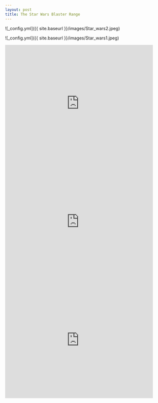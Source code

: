 ```yaml
---
layout: post
title: The Star Wars Blaster Range
---
```


![_config.yml]({{ site.baseurl }}/images/Star_wars2.jpeg)

![_config.yml]({{ site.baseurl }}/images/Star_wars1.jpeg)

<iframe src="https://giphy.com/embed/cOhGWDAN5869d5CIed" width="480" height="378" frameBorder="0" class="giphy-embed" allowFullScreen></iframe>

<iframe src="https://giphy.com/embed/hWeHs59WGCIxSoFmpe" width="480" height="390" frameBorder="0" class="giphy-embed" allowFullScreen></iframe>

<iframe src="https://giphy.com/embed/IzusywhgzvKikeJuMh" width="480" height="378" frameBorder="0" class="giphy-embed" allowFullScreen></iframe><p>
